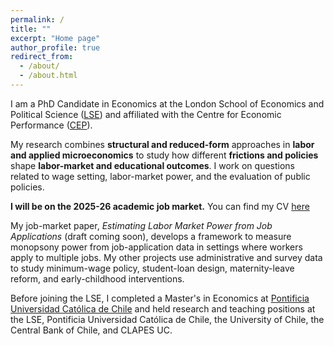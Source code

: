 ```yaml
---
permalink: /
title: ""
excerpt: "Home page"
author_profile: true
redirect_from: 
  - /about/
  - /about.html
---
```


I am a PhD Candidate in Economics at the London School of Economics and Political Science ([LSE](https://www.lse.ac.uk/economics)) and affiliated with the Centre for Economic Performance ([CEP](https://cep.lse.ac.uk)).

My research combines **structural and reduced-form** approaches in **labor and applied microeconomics** to study how different **frictions and policies** shape **labor-market and educational outcomes**. I work on questions related to wage setting, labor-market power, and the evaluation of public policies. 

**I will be on the 2025-26 academic job market.** You can find my CV [here](https://palbagli.github.io/files/CV/Pinjas_Albagli_CV.pdf)

My job-market paper, *Estimating Labor Market Power from Job Applications* (draft coming soon), develops a framework to measure monopsony power from job-application data in settings where workers apply to multiple jobs. My other projects use administrative and survey data to study minimum-wage policy, student-loan design, maternity-leave reform, and early-childhood interventions.

Before joining the LSE, I completed a Master's in Economics at [Pontificia Universidad Católica de Chile](https://economia.uc.cl) and held research and teaching positions at the LSE, Pontificia Universidad Católica de Chile, the University of Chile, the Central Bank of Chile, and CLAPES UC.